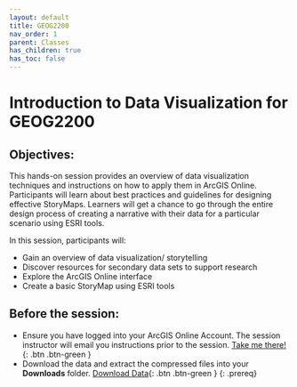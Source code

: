 ```yaml
---
layout: default
title: GEOG2200
nav_order: 1
parent: Classes
has_children: true
has_toc: false
---
```

# Introduction to Data Visualization for GEOG2200

## Objectives:

This hands-on session provides an overview of data visualization techniques and instructions on how to apply them in ArcGIS Online. Participants will learn about best practices and guidelines for designing effective StoryMaps. Learners will get a chance to go through the entire design process of creating a narrative with their data for a particular scenario using ESRI tools.  

In this session, participants will:  
- Gain an overview of data visualization/ storytelling  
- Discover resources for secondary data sets to support research   
- Explore the ArcGIS Online interface  
- Create a basic StoryMap using ESRI tools  

## Before the session:
- Ensure you have logged into your ArcGIS Online Account. The session instructor will email you instructions prior to the session. [Take me there!](https://univmb.maps.arcgis.com/){: .btn .btn-green }
- Download the data and extract the compressed files into your **Downloads** folder. [Download Data](https://github.com/meginwinnipeg/workshops/raw/main/content/classes/GEOG2200/data/geog2200_workshop.zip){: .btn .btn-green }
{: .prereq}  